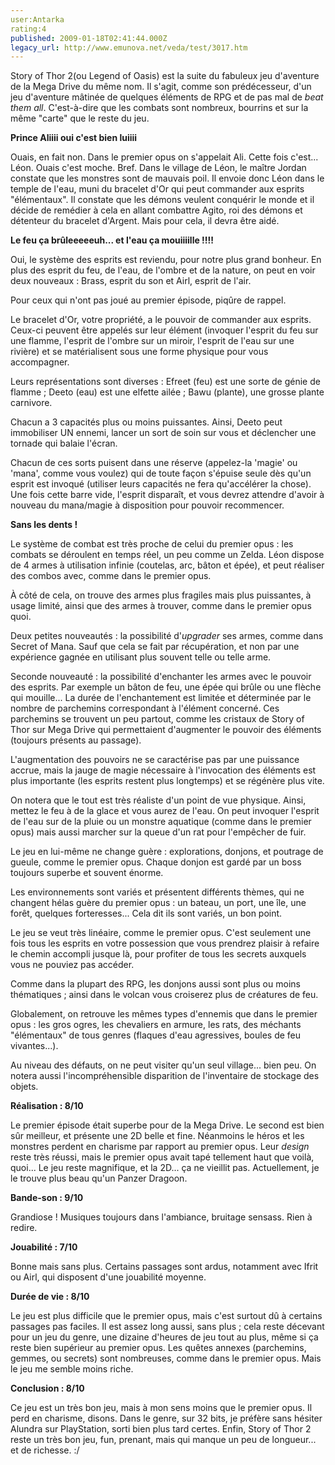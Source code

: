 ```yaml
---
user:Antarka
rating:4
published: 2009-01-18T02:41:44.000Z
legacy_url: http://www.emunova.net/veda/test/3017.htm
---
```

Story of Thor 2(ou Legend of Oasis) est la suite du fabuleux jeu d'aventure de la Mega Drive du même nom. Il s'agit, comme son prédécesseur, d'un jeu d'aventure mâtinée de quelques éléments de RPG et de pas mal de _beat them all_. C'est-à-dire que les combats sont nombreux, bourrins et sur la même "carte" que le reste du jeu.  

  

**Prince Aliiii oui c'est bien luiiii**  

  

Ouais, en fait non. Dans le premier opus on s'appelait Ali. Cette fois c'est... Léon. Ouais c'est moche. Bref. Dans le village de Léon, le maître Jordan constate que les monstres sont de mauvais poil. Il envoie donc Léon dans le temple de l'eau, muni du bracelet d'Or qui peut commander aux esprits "élémentaux". Il constate que les démons veulent conquérir le monde et il décide de remédier à cela en allant combattre Agito, roi des démons et détenteur du bracelet d'Argent. Mais pour cela, il devra être aidé.  

  

**Le feu ça brûleeeeeuh... et l'eau ça mouiiiille !!!!**  

  

Oui, le système des esprits est reviendu, pour notre plus grand bonheur. En plus des esprit du feu, de l'eau, de l'ombre et de la nature, on peut en voir deux nouveaux : Brass, esprit du son et Airl, esprit de l'air.  

  

Pour ceux qui n'ont pas joué au premier épisode, piqûre de rappel.  

  

Le bracelet d'Or, votre propriété, a le pouvoir de commander aux esprits. Ceux-ci peuvent être appelés sur leur élément (invoquer l'esprit du feu sur une flamme, l'esprit de l'ombre sur un miroir, l'esprit de l'eau sur une rivière) et se matérialisent sous une forme physique pour vous accompagner.  

  

Leurs représentations sont diverses : Efreet (feu) est une sorte de génie de flamme ; Deeto (eau) est une elfette ailée ; Bawu (plante), une grosse plante carnivore.  

  

Chacun a 3 capacités plus ou moins puissantes. Ainsi, Deeto peut immobiliser UN ennemi, lancer un sort de soin sur vous et déclencher une tornade qui balaie l'écran.  

  

Chacun de ces sorts puisent dans une réserve (appelez-la 'magie' ou 'mana', comme vous voulez) qui de toute façon s'épuise seule dès qu'un esprit est invoqué (utiliser leurs capacités ne fera qu'accélérer la chose). Une fois cette barre vide, l'esprit disparaît, et vous devrez attendre d'avoir à nouveau du mana/magie à disposition pour pouvoir recommencer.  

  

**Sans les dents !**  

  

Le système de combat est très proche de celui du premier opus : les combats se déroulent en temps réel, un peu comme un Zelda. Léon dispose de 4 armes à utilisation infinie (coutelas, arc, bâton et épée), et peut réaliser des combos avec, comme dans le premier opus.  

  

À côté de cela, on trouve des armes plus fragiles mais plus puissantes, à usage limité, ainsi que des armes à trouver, comme dans le premier opus quoi.  

  

Deux petites nouveautés : la possibilité d'_upgrader_ ses armes, comme dans Secret of Mana. Sauf que cela se fait par récupération, et non par une expérience gagnée en utilisant plus souvent telle ou telle arme.  

  

Seconde nouveauté : la possibilité d'enchanter les armes avec le pouvoir des esprits. Par exemple un bâton de feu, une épée qui brûle ou une flèche qui mouille... La durée de l'enchantement est limitée et déterminée par le nombre de parchemins correspondant à l'élément concerné. Ces parchemins se trouvent un peu partout, comme les cristaux de Story of Thor sur Mega Drive qui permettaient d'augmenter le pouvoir des éléments (toujours présents au passage).  

  

L'augmentation des pouvoirs ne se caractérise pas par une puissance accrue, mais la jauge de magie nécessaire à l'invocation des éléments est plus importante (les esprits restent plus longtemps) et se régénère plus vite.  

  

On notera que le tout est très réaliste d'un point de vue physique. Ainsi, mettez le feu à de la glace et vous aurez de l'eau. On peut invoquer l'esprit de l'eau sur de la pluie ou un monstre aquatique (comme dans le premier opus) mais aussi marcher sur la queue d'un rat pour l'empêcher de fuir.  

  

Le jeu en lui-même ne change guère : explorations, donjons, et poutrage de gueule, comme le premier opus. Chaque donjon est gardé par un boss toujours superbe et souvent énorme.  

  

Les environnements sont variés et présentent différents thèmes, qui ne changent hélas guère du premier opus : un bateau, un port, une île, une forêt, quelques forteresses... Cela dit ils sont variés, un bon point.  

  

Le jeu se veut très linéaire, comme le premier opus. C'est seulement une fois tous les esprits en votre possession que vous prendrez plaisir à refaire le chemin accompli jusque là, pour profiter de tous les secrets auxquels vous ne pouviez pas accéder.  

  

Comme dans la plupart des RPG, les donjons aussi sont plus ou moins thématiques ; ainsi dans le volcan vous croiserez plus de créatures de feu.  

  

Globalement, on retrouve les mêmes types d'ennemis que dans le premier opus : les gros ogres, les chevaliers en armure, les rats, des méchants "élémentaux" de tous genres (flaques d'eau agressives, boules de feu vivantes...).  

  

Au niveau des défauts, on ne peut visiter qu'un seul village... bien peu. On notera aussi l'incompréhensible disparition de l'inventaire de stockage des objets.  

  

**Réalisation : 8/10**  

  

Le premier épisode était superbe pour de la Mega Drive. Le second est bien sûr meilleur, et présente une 2D belle et fine. Néanmoins le héros et les monstres perdent en charisme par rapport au premier opus. Leur _design_ reste très réussi, mais le premier opus avait tapé tellement haut que voilà, quoi... Le jeu reste magnifique, et la 2D... ça ne vieillit pas. Actuellement, je le trouve plus beau qu'un Panzer Dragoon.  

  

**Bande-son : 9/10**  

Grandiose ! Musiques toujours dans l'ambiance, bruitage sensass. Rien à redire.  

  

**Jouabilité : 7/10**  

Bonne mais sans plus. Certains passages sont ardus, notamment avec Ifrit ou Airl, qui disposent d'une jouabilité moyenne.  

  

**Durée de vie : 8/10**  

Le jeu est plus difficile que le premier opus, mais c'est surtout dû à certains passages pas faciles. Il est assez long aussi, sans plus ; cela reste décevant pour un jeu du genre, une dizaine d'heures de jeu tout au plus, même si ça reste bien supérieur au premier opus. Les quêtes annexes (parchemins, gemmes, ou secrets) sont nombreuses, comme dans le premier opus. Mais le jeu me semble moins riche.  

  

**Conclusion : 8/10**  

  

Ce jeu est un très bon jeu, mais à mon sens moins que le premier opus. Il perd en charisme, disons. Dans le genre, sur 32 bits, je préfère sans hésiter Alundra sur PlayStation, sorti bien plus tard certes. Enfin, Story of Thor 2 reste un très bon jeu, fun, prenant, mais qui manque un peu de longueur... et de richesse. :/